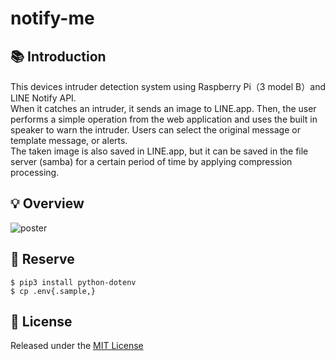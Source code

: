 # notify-me
## 📚 Introduction
This devices intruder detection system using Raspberry Pi（3 model B）and LINE Notify API.<br>
When it catches an intruder, it sends an image to LINE.app. Then, the user performs a simple operation from the web application and uses the built in speaker to warn the intruder. Users can select the original message or template message, or alerts.<br>
The taken image is also saved in LINE.app, but it can be saved in the file server (samba) for a certain period of time by applying compression processing.

## 💡 Overview
![poster](https://user-images.githubusercontent.com/63791288/99535123-cd19b700-29eb-11eb-87ed-bc09257cdd92.png)

## 🚀 Reserve
```
$ pip3 install python-dotenv 
$ cp .env{.sample,}
```

## 📝 License
Released under the [MIT License](https://github.com/GotoRen/tls-imple/blob/master/LICENSE)